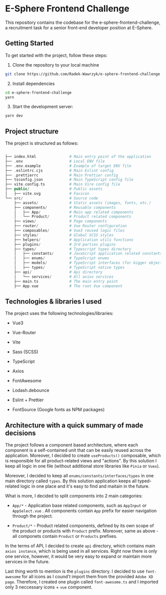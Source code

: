 # E-Sphere Frontend Challenge

This repository contains the codebase for the e-sphere-frontend-challenge, a recruitment task for a senior front-end developer position at E-Sphere.

## Getting Started

To get started with the project, follow these steps:

1. Clone the repository to your local machine

```bash
git clone https://github.com/Radek-Wawrzyk/e-sphere-frontend-challenge.git
```

2. Install dependencies

```bash
cd e-sphere-frontend-challenge
yarn
```

3. Start the development server:

```bash
yarn dev
```

## Project structure

The project is structured as follows:

```php

├── index.html               # Main entry point of the application
├── .env                     # Local ENV file
├── .env.example             # Example of target ENV file
├── .eslintrc.cjs            # Main Eslint config
├── .prettierrc              # Main Prettier config
├── tsconfig.json            # Main TypeScript config file
├── vite.config.ts           # Main Vire config file
├── public/                  # Public assets
│   ├── vite.svg             # Favicon 
└── src/                     # Source code
    ├── assets/              # Static assets (images, fonts, etc.)
    ├── components/          # Reusable components
    │   ├── App/             # Main app related components
    │   └── Product/         # Product related components
    ├── views/               # Page components
    ├── router/              # Vue Router configuration
    ├── composables/         # Vue3 reused logic files
    ├── styles/              # Global SCSS styles
    ├── helpers/             # Application utils functions
    ├── plugins/             # 3rd parties plugins
    ├── types/               # Typescript types directory
    │   ├── constants/       # JavaScript application related constants
    │   ├── enums/           # TypeScript enums
    │   ├── models/          # TypeScript interfaces (for bigger objects)
    │   ├── types/           # TypeScript native types
    ├── api/                 # Api directory
    │   └── services/        # All axios services
    ├── main.ts              # The main entry point
    ├── App.vue              # The root Vue component
```

## Technologies & libraries I used

The project uses the following technologies/libraries:

- Vue3
  
- Vue-Router
  
- Vite
  
- Sass (SCSS)
  
- TypeScript
  
- Axios
  
- FontAwesome
  
- Lodash.debounce
  
- Eslint + Prettier
  
- FontSource (Google fonts as NPM packages)
  

## Architecture with a quick summary of made decisions

The project follows a component based architecture, where each component is a self-contained unit that can be easily reused across the application. Moreover, I decided to create `useProducts()` composable, which is responsible for all product-related views and "actions". By this solution I keep all logic in one file (without additional store libraries like `Pinia` or `Vuex`).

Moreover, I decided to keep all `enums/constants/interfaces/types` in one main directory called `types`. By this solution application keeps all typed-related logic in one place and it's easy to find and maitain in the future.

What is more, I decided to split components into 2 main categories:

- `App/*` - Application base related components, such as `AppInput` or `AppSelect.vue` . All components contain `App` prefix for easier navigation through the project.
  
- `Product/*` - Product related components, defined by its own scope of the product or products with `Product` prefix. Moreover, same as above - all componets contain `Product` or `Products` prefixes.
  

In the terms of API, I decided to create `api` directory, which contains main `axios instance`, which is being used in all services. Right now there is only one service, however, it would be very easy to expand or maintain more services in the future.

Last thing worth to mention is the `plugins` directory. I decided to use `font-awesome` for all icons as I cound't import them from the provided `Adobe XD page`. Therefore, I created one plugin called `font-awesome.ts` and I imported only 3 neccessary icons + `vue` component.